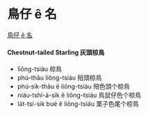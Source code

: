 # 鳥仔 ê 名

[鳥仔 ê 名](https://www.instagram.com/siansian.bird/)

#### Chestnut-tailed Starling 灰頭椋鳥
  - liông-tsiáu 椋鳥
  - phú-thâu liông-tsiáu 殕頭椋鳥
  - phú-sik-thâu ê liông-tsiáu 殕色頭个椋鳥
  - niáu-tshí-á-sik ê liông-tsiáu 鳥鼠仔色个椋鳥
  - la̍t-tsí-sik bué ê liông-tsiáu 栗子色尾个椋鳥
